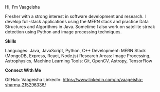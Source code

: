 Hi, I'm Vaageisha

Fresher with a strong interest in software development and research.
I develop full-stack applications using the MERN stack and practice Data Structures and Algorithms in Java.
Sometime I also work on satellite streak detection  using Python and image processing techniques.

**Skills**

Languages: Java, JavaScript, Python, C++
Development: MERN Stack (MongoDB, Express, React, Node.js)
Research Areas: Image Processing, Astrophysics, Machine Learning
Tools: Git, OpenCV, Astropy, TensorFlow


**Connect With Me**

GitHub: Vaageisha
LinkedIn: https://www.linkedin.com/in/vaageisha-sharma-215296336/
